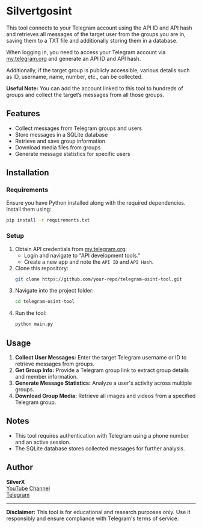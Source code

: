 # Silvertgosint

This tool connects to your Telegram account using the API ID and API hash and retrieves all messages of the target user from the groups you are in, saving them to a TXT file and additionally storing them in a database.  

When logging in, you need to access your Telegram account via [my.telegram.org](https://my.telegram.org) and generate an API ID and API hash.  

Additionally, if the target group is publicly accessible, various details such as ID, username, name, number, etc., can be collected.  

**Useful Note:** You can add the account linked to this tool to hundreds of groups and collect the target’s messages from all those groups.

## Features
- Collect messages from Telegram groups and users
- Store messages in a SQLite database
- Retrieve and save group information
- Download media files from groups
- Generate message statistics for specific users

## Installation

### Requirements
Ensure you have Python installed along with the required dependencies. Install them using:

```bash
pip install -r requirements.txt
```

### Setup
1. Obtain API credentials from [my.telegram.org](https://my.telegram.org):
   - Login and navigate to "API development tools."
   - Create a new app and note the `API ID` and `API Hash`.
2. Clone this repository:
   ```bash
   git clone https://github.com/your-repo/telegram-osint-tool.git
   ```
3. Navigate into the project folder:
   ```bash
   cd telegram-osint-tool
   ```
4. Run the tool:
   ```bash
   python main.py
   ```

## Usage

1. **Collect User Messages:** Enter the target Telegram username or ID to retrieve messages from groups.
2. **Get Group Info:** Provide a Telegram group link to extract group details and member information.
3. **Generate Message Statistics:** Analyze a user's activity across multiple groups.
4. **Download Group Media:** Retrieve all images and videos from a specified Telegram group.

## Notes
- This tool requires authentication with Telegram using a phone number and an active session.
- The SQLite database stores collected messages for further analysis.

## Author
**SilverX**  
[YouTube Channel](https://youtube.com/@silverxcyber)  
[Telegram](https://t.me/silverxvip)

---
**Disclaimer:** This tool is for educational and research purposes only. Use it responsibly and ensure compliance with Telegram's terms of service.

